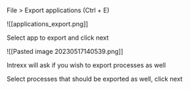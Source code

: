 File > Export applications (Ctrl + E)

![[applications_export.png]]

Select app to export and click next

![[Pasted image 20230517140539.png]]

Intrexx will ask if you wish to export processes as well

Select processes that should be exported as well, click next